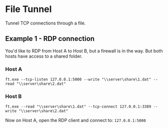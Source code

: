 # File Tunnel

Tunnel TCP connections through a file.

## Example 1 - RDP connection

You'd like to RDP from Host A to Host B, but a firewall is in the way. But both hosts have access to a shared folder.

### Host A
``ft.exe --tcp-listen 127.0.0.1:5000 --write "\\server\share\1.dat" --read "\\server\share\2.dat"``

### Host B
``ft.exe --read "\\server\share\1.dat" --tcp-connect 127.0.0.1:3389 --write "\\server\share\2.dat"``

Now on Host A, open the RDP client and connect to: ``127.0.0.1:5000``

